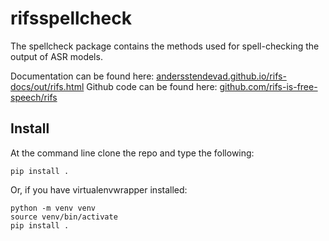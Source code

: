 # rifsspellcheck
The spellcheck package contains the methods used for spell-checking the output of ASR models.

Documentation can be found here: [andersstendevad.github.io/rifs-docs/out/rifs.html](https://andersstendevad.github.io/rifs-docs/out/rifs.html)
Github code can be found here: [github.com/rifs-is-free-speech/rifs](https://github.com/rifs-is-free-speech/rifs)

## Install
At the command line clone the repo and type the following:

```
pip install .
```

Or, if you have virtualenvwrapper installed:

```
python -m venv venv
source venv/bin/activate
pip install .
```
